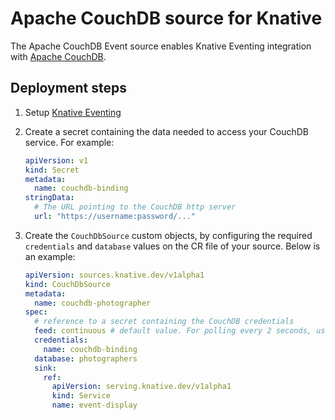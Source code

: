 # Apache CouchDB source for Knative

The Apache CouchDB Event source enables Knative Eventing integration with
[Apache CouchDB](http://couchdb.apache.org/).

## Deployment steps

1. Setup [Knative Eventing](../DEVELOPMENT.md)
1. Create a secret containing the data needed to access your CouchDB service.
   For example:

   ```yaml
   apiVersion: v1
   kind: Secret
   metadata:
     name: couchdb-binding
   stringData:
     # The URL pointing to the CouchDB http server
     url: "https://username:password/..."
   ```

1. Create the `CouchDbSource` custom objects, by configuring the required
   `credentials` and `database` values on the CR file of your source. Below is
   an example:

   ```yaml
   apiVersion: sources.knative.dev/v1alpha1
   kind: CouchDbSource
   metadata:
     name: couchdb-photographer
   spec:
     # reference to a secret containing the CouchDB credentials
     feed: continuous # default value. For polling every 2 seconds, use "normal"
     credentials:
       name: couchdb-binding
     database: photographers
     sink:
       ref:
         apiVersion: serving.knative.dev/v1alpha1
         kind: Service
         name: event-display
   ```
